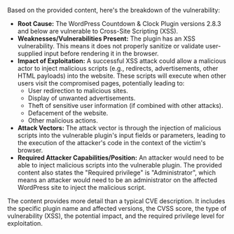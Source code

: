 Based on the provided content, here's the breakdown of the vulnerability:

*   **Root Cause:** The WordPress Countdown & Clock Plugin versions 2.8.3 and below are vulnerable to Cross-Site Scripting (XSS).
*   **Weaknesses/Vulnerabilities Present:** The plugin has an XSS vulnerability. This means it does not properly sanitize or validate user-supplied input before rendering it in the browser.
*   **Impact of Exploitation:** A successful XSS attack could allow a malicious actor to inject malicious scripts (e.g., redirects, advertisements, other HTML payloads) into the website. These scripts will execute when other users visit the compromised pages, potentially leading to:
    *   User redirection to malicious sites.
    *   Display of unwanted advertisements.
    *   Theft of sensitive user information (if combined with other attacks).
    *   Defacement of the website.
    *   Other malicious actions.
*  **Attack Vectors:** The attack vector is through the injection of malicious scripts into the vulnerable plugin's input fields or parameters, leading to the execution of the attacker's code in the context of the victim's browser.
*   **Required Attacker Capabilities/Position:** An attacker would need to be able to inject malicious scripts into the vulnerable plugin. The provided content also states the "Required privilege" is "Administrator", which means an attacker would need to be an administrator on the affected WordPress site to inject the malicious script.

The content provides more detail than a typical CVE description. It includes the specific plugin name and affected versions, the CVSS score, the type of vulnerability (XSS), the potential impact, and the required privilege level for exploitation.